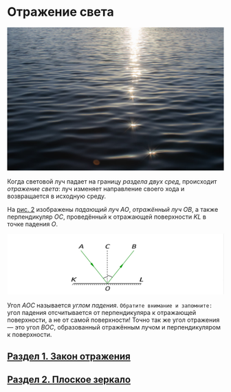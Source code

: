 # Отражение света
![8](/Photo/8.png)

Когда световой луч падает на границу _раздела двух сред_, происходит _отражение света_: луч изменяет направление своего хода и возвращается в исходную среду.

На [рис. 2](/image/Рисунок2.jpg) изображены _падающий луч_ $AO$, _отражённый луч_ $OB$, а также перпендикуляр $OC$, проведённый к отражающей поверхности $KL$ в точке падения $O$.

![Закон отражения](/image/Рисунок2.jpg)

Угол $AOC$ называется _углом падения_. `Обратите внимание и запомните:` угол падения отсчитывается от перпендикуляра к отражающей поверхности, а не от самой поверхности! Точно так же угол отражения — это угол $BOC$, образованный отражённым лучом и перпендикуляром к поверхности.
## [Раздел 1. Закон отражения](/Отражение%20света/Закон%20отражения.md)
## [Раздел 2. Плоское зеркало](/Отражение%20света/Плоское%20зеркало.md)
